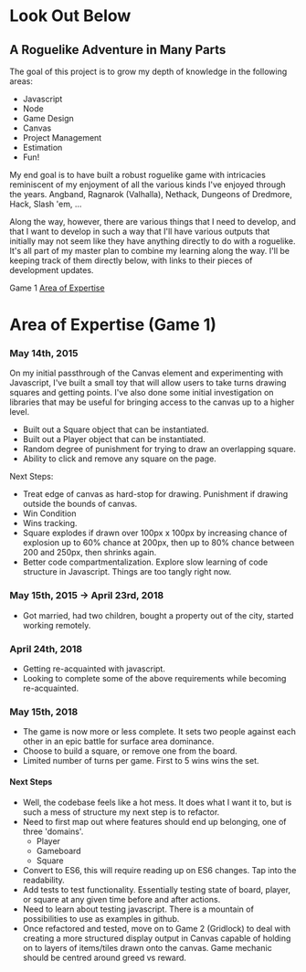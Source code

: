 # Look Out Below

## A Roguelike Adventure in Many Parts

The goal of this project is to grow my depth of knowledge in the following areas:

* Javascript
* Node
* Game Design
* Canvas
* Project Management
* Estimation
* Fun!

My end goal is to have built a robust roguelike game with intricacies reminiscent of my enjoyment of all the various kinds I've enjoyed through the years.  Angband, Ragnarok (Valhalla), Nethack, Dungeons of Dredmore, Hack, Slash 'em, ...

Along the way, however, there are various things that I need to develop, and that I want to develop in such a way that I'll have various outputs that initially may not seem like they have anything directly to do with a roguelike.  It's all part of my master plan to combine my learning along the way.
I'll be keeping track of them directly below, with links to their pieces of development updates.

Game 1 [Area of Expertise](#game1)


# Area of Expertise (Game 1)<a name="game1"></a>

### May 14th, 2015

On my initial passthrough of the Canvas element and experimenting with Javascript, I've built a small toy that will allow users to take turns drawing squares and getting points.
I've also done some initial investigation on libraries that may be useful for bringing access to the canvas up to a higher level.

* Built out a Square object that can be instantiated.
* Built out a Player object that can be instantiated.
* Random degree of punishment for trying to draw an overlapping square.
* Ability to click and remove any square on the page.

Next Steps:

* Treat edge of canvas as hard-stop for drawing.  Punishment if drawing outside the bounds of canvas.
* Win Condition
* Wins tracking.
* Square explodes if drawn over 100px x 100px by increasing chance of explosion up to 60% chance at 200px, then up to 80% chance between 200 and 250px, then shrinks again.
* Better code compartmentalization.  Explore slow learning of code structure in Javascript.  Things are too tangly right now.

### May 15th, 2015 -> April 23rd, 2018

* Got married, had two children, bought a property out of the city, started working remotely.

### April 24th, 2018

* Getting re-acquainted with javascript.
* Looking to complete some of the above requirements while becoming re-acquainted.

### May 15th, 2018

* The game is now more or less complete.  It sets two people against each other in an epic battle for surface area dominance.
* Choose to build a square, or remove one from the board.
* Limited number of turns per game.  First to 5 wins wins the set.

#### Next Steps

* Well,  the codebase feels like a hot mess.  It does what I want it to, but is such a mess of structure my next step is to refactor.
* Need to first map out where features should end up belonging, one of three 'domains'.
    * Player
    * Gameboard
    * Square
* Convert to ES6, this will require reading up on ES6 changes.  Tap into the readability.
* Add tests to test functionality.  Essentially testing state of board, player, or square at any given time before and after actions.
* Need to learn about testing javascript.  There is a mountain of possibilities to use as examples in github.
* Once refactored and tested, move on to Game 2 (Gridlock) to deal with creating a more structured display output in Canvas capable of holding on to layers of items/tiles drawn onto the canvas.  Game mechanic should be centred around greed vs reward.